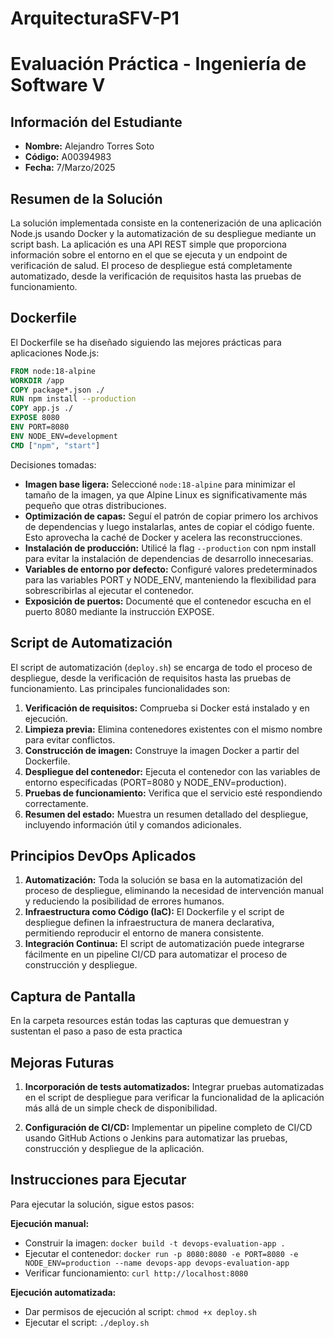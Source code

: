 # ArquitecturaSFV-P1

# Evaluación Práctica - Ingeniería de Software V

## Información del Estudiante
- **Nombre:** Alejandro Torres Soto
- **Código:** A00394983
- **Fecha:** 7/Marzo/2025

## Resumen de la Solución
La solución implementada consiste en la contenerización de una aplicación Node.js usando Docker y la automatización de su despliegue mediante un script bash. La aplicación es una API REST simple que proporciona información sobre el entorno en el que se ejecuta y un endpoint de verificación de salud. El proceso de despliegue está completamente automatizado, desde la verificación de requisitos hasta las pruebas de funcionamiento.

## Dockerfile
El Dockerfile se ha diseñado siguiendo las mejores prácticas para aplicaciones Node.js:

```dockerfile
FROM node:18-alpine
WORKDIR /app
COPY package*.json ./
RUN npm install --production
COPY app.js ./
EXPOSE 8080
ENV PORT=8080
ENV NODE_ENV=development
CMD ["npm", "start"]
```

Decisiones tomadas:
- **Imagen base ligera:** Seleccioné `node:18-alpine` para minimizar el tamaño de la imagen, ya que Alpine Linux es significativamente más pequeño que otras distribuciones.
- **Optimización de capas:** Seguí el patrón de copiar primero los archivos de dependencias y luego instalarlas, antes de copiar el código fuente. Esto aprovecha la caché de Docker y acelera las reconstrucciones.
- **Instalación de producción:** Utilicé la flag `--production` con npm install para evitar la instalación de dependencias de desarrollo innecesarias.
- **Variables de entorno por defecto:** Configuré valores predeterminados para las variables PORT y NODE_ENV, manteniendo la flexibilidad para sobrescribirlas al ejecutar el contenedor.
- **Exposición de puertos:** Documenté que el contenedor escucha en el puerto 8080 mediante la instrucción EXPOSE.

## Script de Automatización
El script de automatización (`deploy.sh`) se encarga de todo el proceso de despliegue, desde la verificación de requisitos hasta las pruebas de funcionamiento. Las principales funcionalidades son:

1. **Verificación de requisitos:** Comprueba si Docker está instalado y en ejecución.
2. **Limpieza previa:** Elimina contenedores existentes con el mismo nombre para evitar conflictos.
3. **Construcción de imagen:** Construye la imagen Docker a partir del Dockerfile.
4. **Despliegue del contenedor:** Ejecuta el contenedor con las variables de entorno especificadas (PORT=8080 y NODE_ENV=production).
5. **Pruebas de funcionamiento:** Verifica que el servicio esté respondiendo correctamente.
6. **Resumen del estado:** Muestra un resumen detallado del despliegue, incluyendo información útil y comandos adicionales.

## Principios DevOps Aplicados
1. **Automatización:** Toda la solución se basa en la automatización del proceso de despliegue, eliminando la necesidad de intervención manual y reduciendo la posibilidad de errores humanos.
2. **Infraestructura como Código (IaC):** El Dockerfile y el script de despliegue definen la infraestructura de manera declarativa, permitiendo reproducir el entorno de manera consistente.
3. **Integración Continua:** El script de automatización puede integrarse fácilmente en un pipeline CI/CD para automatizar el proceso de construcción y despliegue.

## Captura de Pantalla

En la carpeta resources están todas las capturas que demuestran y sustentan el paso a paso de esta practica

## Mejoras Futuras
1. **Incorporación de tests automatizados:** Integrar pruebas automatizadas en el script de despliegue para verificar la funcionalidad de la aplicación más allá de un simple check de disponibilidad.

2. **Configuración de CI/CD:** Implementar un pipeline completo de CI/CD usando GitHub Actions o Jenkins para automatizar las pruebas, construcción y despliegue de la aplicación.

## Instrucciones para Ejecutar
Para ejecutar la solución, sigue estos pasos:

**Ejecución manual:**
   - Construir la imagen: `docker build -t devops-evaluation-app .`
   - Ejecutar el contenedor: `docker run -p 8080:8080 -e PORT=8080 -e NODE_ENV=production --name devops-app devops-evaluation-app`
   - Verificar funcionamiento: `curl http://localhost:8080`

**Ejecución automatizada:**
   - Dar permisos de ejecución al script: `chmod +x deploy.sh`
   - Ejecutar el script: `./deploy.sh`
